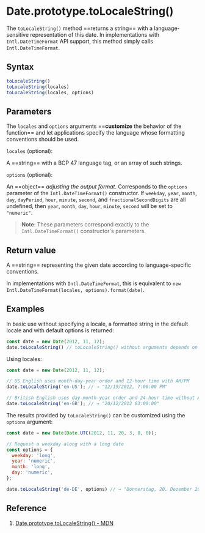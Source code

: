 # Date.prototype.toLocaleString()

The `toLocaleString()` method ==returns a string== with a language-sensitive representation of this date. In implementations with `Intl.DateTimeFormat` API support, this method simply calls `Intl.DateTimeFormat`.

## Syntax

```js
toLocaleString()
toLocaleString(locales)
toLocaleString(locales, options)
```

## Parameters

The `locales` and `options` arguments ==**customize** the behavior of the function== and let applications specify the language whose formatting conventions should be used.

`locales` (optional):

 A ==string== with a BCP 47 language tag, or an array of such strings.

`options` (optional): 

An ==object== *adjusting the output format*. Corresponds to the `options` parameter of the `Intl.DateTimeFormat()` constructor. If `weekday`, `year`, `month`, `day`, `dayPeriod`, `hour`, `minute`, `second`, and `fractionalSecondDigits` are all undefined, then `year`, `month`, `day`, `hour`, `minute`, `second` will be set to `"numeric"`.

> **Note**: These parameters correspond exactly to the `Intl.DateTimeFormat()` constructor's parameters.

## Return value

A ==string== representing the given date according to language-specific conventions.

In implementations with `Intl.DateTimeFormat`, this is equivalent to `new Intl.DateTimeFormat(locales, options).format(date)`.

## Examples

In basic use without specifying a locale, a formatted string in the default locale and with default options is returned:

```js
const date = new Date(2012, 11, 12);
date.toLocaleString() // toLocaleString() without arguments depends on the implementation, the default locale, and the default time zone.
```

Using locales:

```js
const date = new Date(2012, 11, 12);

// US English uses month-day-year order and 12-hour time with AM/PM
date.toLocaleString('en-US'); // → "12/19/2012, 7:00:00 PM"

// British English uses day-month-year order and 24-hour time without AM/PM
date.toLocaleString('en-GB'); // → "20/12/2012 03:00:00"
```

The results provided by `toLocaleString()` can be customized using the `options` argument:

```js
const date = new Date(Date.UTC(2012, 11, 20, 3, 0, 0));

// Request a weekday along with a long date
const options = {
  weekday: 'long',
  year: 'numeric',
  month: 'long',
  day: 'numeric',
};

date.toLocaleString('de-DE', options) // → "Donnerstag, 20. Dezember 2012"
```

## Reference

1. [Date.prototype.toLocaleString() - MDN](https://developer.mozilla.org/en-US/docs/Web/JavaScript/Reference/Global_Objects/Date/toLocaleString)